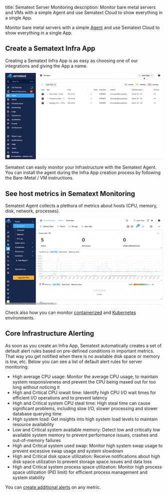title: Sematext Server Monitoring
description: Monitor bare metal servers and VMs with a simple Agent and use Sematext Cloud to show everything in a single App.

Monitor bare metal servers with a simple [Agent](https://sematext.com/docs/agents/sematext-agent/) and use Sematext Cloud to show everything in a single App.

## Create a Sematext Infra App
Creating a Sematext Infra App is as easy as choosing one of our integrations and giving the App a name.

![New Infra App](../images/monitoring/new-infra-app-env.gif)

Sematext can easily monitor your Infrastructure with the Sematext Agent. You can install the agent during the Infra App creation process by following the Bare-Metal / VM instructions.

## See host metrics in Sematext Monitoring
Sematext Agent collects a plethora of metrics about hosts (CPU, memory, disk, network, processes).

![Infra server metrics](../images/monitoring/infra-server-metrics.gif)

Check also how you can monitor [containerized](https://sematext.com/docs/monitoring/containers/) and [Kubernetes](https://sematext.com/docs/monitoring/kubernetes/) environments.

## Core Infrastructure Alerting
As soon as you create an Infra App, Sematext automatically creates a set of default alert rules based on pre-defined conditions in important metrics. That way you get notified when there is no available disk space or memory is low, etc. Below you can see a list of default alert rules for server monitoring:

- High average CPU usage: Monitor the average CPU usage, to maintain system responsiveness and prevent the CPU being maxed out for too long without noticing it
- High and Critical CPU iowait time: Identify high CPU I/O wait times for efficient I/O operations and to prevent latency
- High and Critical system CPU steal time: High steal time can cause significant problems, including slow I/O, slower processing and slower database querying time
- High system load: Get insights into high system load levels to maintain resource availability
- Low and Critical system available memory: Detect low and critically low available system memory to prevent performance issues, crashes and out-of-memory failures
- High and Critical system used swap: Monitor high system swap usage to prevent excessive swap usage and system slowdown
- High and Critical disk space utilization: Receive notifications about high disk space utilization to prevent storage space issues and data loss
- High and Critical system process space utilization: Monitor high process space utilization (PID limit) for efficient process management and system stability

You can [create additional alerts](../alerts) on any metric.
